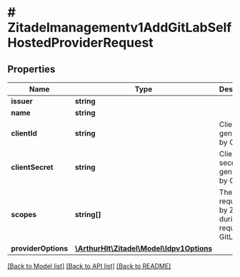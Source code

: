 # # Zitadelmanagementv1AddGitLabSelfHostedProviderRequest

## Properties

Name | Type | Description | Notes
------------ | ------------- | ------------- | -------------
**issuer** | **string** |  | [optional]
**name** | **string** |  | [optional]
**clientId** | **string** | Client id generated by GitLab | [optional]
**clientSecret** | **string** | Client secret generated by GitLab | [optional]
**scopes** | **string[]** | The scopes requested by ZITADEL during the request to GitLab | [optional]
**providerOptions** | [**\ArthurHlt\Zitadel\Model\Idpv1Options**](Idpv1Options.md) |  | [optional]

[[Back to Model list]](../../README.md#models) [[Back to API list]](../../README.md#endpoints) [[Back to README]](../../README.md)
